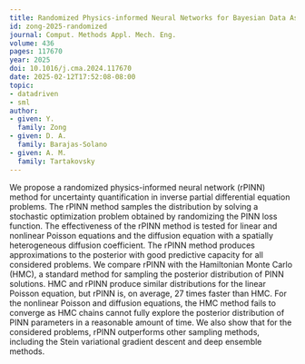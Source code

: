 ```yaml
---
title: Randomized Physics-informed Neural Networks for Bayesian Data Assimilation
id: zong-2025-randomized
journal: Comput. Methods Appl. Mech. Eng.
volume: 436
pages: 117670
year: 2025
doi: 10.1016/j.cma.2024.117670
date: 2025-02-12T17:52:08-08:00
topic:
- datadriven
- sml
author:
- given: Y.
  family: Zong
- given: D. A.
  family: Barajas-Solano
- given: A. M.
  family: Tartakovsky
---
```


We propose a randomized physics-informed neural network (rPINN) method for uncertainty quantification in inverse partial differential equation problems. The rPINN method samples the distribution by solving a stochastic optimization problem obtained by randomizing the PINN loss function. The effectiveness of the rPINN method is tested for linear and nonlinear Poisson equations and the diffusion equation with a spatially heterogeneous diffusion coefficient. The rPINN method produces approximations to the posterior with good predictive capacity for all considered problems. We compare rPINN with the Hamiltonian Monte Carlo (HMC), a standard method for sampling the posterior distribution of PINN solutions. HMC and rPINN produce similar distributions for the linear Poisson equation, but rPINN is, on average, 27 times faster than HMC. For the nonlinear Poisson and diffusion equations, the HMC method fails to converge as HMC chains cannot fully explore the posterior distribution of PINN parameters in a reasonable amount of time. We also show that for the considered problems, rPINN outperforms other sampling methods, including the Stein variational gradient descent and deep ensemble methods.
